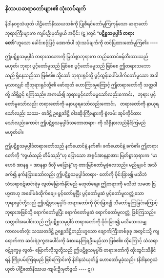 ### နိဿယဆရာတော်များ၏ သုံးသပ်ချက်

နိဒါနဝဂ္ဂသံယုတ် ပါဠိတော်နိဿယသစ်ကို ပြုစီရင်တော်မူကြကုန်သော ဆရာတော်ဘုရားကြီးများက
ကျမ်းဦးမှတ်ဖွယ် အပိုင်း (ဋ )တွင် “**ပဋိစ္စသမုပ္ပါဒ် တရားတော်**”ဟူသော ခေါင်းစဉ်ဖြင့် အောက်ပါ သုံးသပ်ချက်ကို
တင်ပြထားတော်မူကြ၏။ ----

ဤပဋိစ္စသမုပ္ပါဒ် တရားသဘောကို မြတ်စွာဘုရားက တည်ထောင်ဖန်တီးထားသည် မဟုတ်၊ ဘုရား
ပွင့်တော်မူသည် ဖြစ်စေ ပွင့်တော်မမူသည် ဖြစ်စေ ဤတရားသဘောသည် ရှိနေသည်သာ ဖြစ်၏။ သို့သော်
ဘုရားရှင်တို့ ပွင့်ထွန်းပေါ်ပေါက်တော်မူသော အခါမှသာလျှင် ထိုဘုရားရှင်တို့၏ ဖော်ထုတ် ဟောကြားမှုကြောင့်
ဤတရားတော်ကို သတ္တဝါတို့ သိရှိခွင့် ရကြသည်။ အကယ်၍ ဘုရားပွင့်တော်မမူသော်လည်းကောင်း， ဘုရား
ပွင့်တော်မူသော်လည်း တရားတော်ကို မနာယူရသော်လည်းကောင်း， တရားတော်ကို နာယူရသော်လည်း သဿ-
တဒိဋ္ဌိ ဥစ္ဆေဒဒိဋ္ဌိ ဝါဒဆိုးကြီးများကို စွဲလမ်း ဆုပ်ကိုင်ထားသော်လည်းကောင်း ဤပဋိစ္စသမုပ္ပါဒ်သဘောတရား-
ကို သိရှိနားလည်နိုင်ကြမည် မဟုတ်ပါ။

ဤပဋိစ္စသမုပ္ပါဒ်တရားတော်သည် နက်ယောင်နဲ့ နက်၏၊ ခက်ယောင်နဲ့ ခက်၏၊ ဤတရားတော်ကို
“လွယ်သည် တိမ်သည်”ဟု ပြောသော အရှင်အာနန္ဒာအား မြတ်စွာဘုရားက “မာဟေဝံ အာနန္ဒ = အာနန္ဒာ ဒီလို
မပြောနဲ့”ဟု တားမြစ်တော်မူခဲ့လေသည်။ မည်မျှပင် အသိခက်၍ နက်နဲငြားသော်လည်း ဤပဋိစ္စသမုပ္ပါဒ်တရား-
တော်ကို ပိုင်းခြား၍ မသိဘဲ သံသရာဝဋ်ဆင်းရဲမှ လွတ်မြောက်နိုင်မည် မဟုတ်ချေ။ ဤတရားကို မသိဘဲ သမဏ
ဗြဟ္မဏဟု အခေါ်မခံထိုက်ချေ။ ပွင့်တော်မူပြီး ပွင့်တော်မူဆဲ ပွင့်တော်မူလတ္တံ့သော ဘုရားရှင်တို့သည်
ဤပဋိစ္စသမုပ္ပါဒ် တရားတော်ကို ပိုင်းခြား၍ သိတော်မူကြခြင်းကြောင့် ဘုရားအဖြစ်သို့ ရောက်တော်မူပြီး
ရောက်တော်မူဆဲ ရောက်တော်မူလတ္တံ့ ဖြစ်ကြသည်။ သတ္တဝါအပေါင်းသည် ဤပဋိစ္စသမုပ္ပါဒ် တရားတော်ကို
ပိုင်းခြား၍ မသိသေးသမျှ ကာလပတ်လုံး သဿတဒိဋ္ဌိ ဥစ္ဆေဒဒိဋ္ဌိတည်းဟူသော ချောက်ကြီးတစ်ခုခု အတွင်းသို့
ကျရောက်ကာ ဆင်းရဲဒုက္ခအပေါင်းကို ခံစားနေကြရဦးမည်သာ ဖြစ်၏။ ထိုကြောင့် သံသရာဝဋ်ဒုက္ခမှ လွတ်-
မြောက်လိုသူတို့သည် ဤပဋိစ္စသမုပ္ပါဒ် တရားတော်ကို ထိုးထွင်းသိနိုင်ရန် ကြိုးပမ်းကြရမည် ဖြစ်ကြောင်းကို
နိဒါနသံယုတ်၌ ဟောတော်မူခဲ့သည်။ (နိဒါနဝဂ္ဂသံယုတ် ပါဠိတော်နိဿယ ကျမ်းဦးမှတ်ဖွယ် ---- ဋ။)